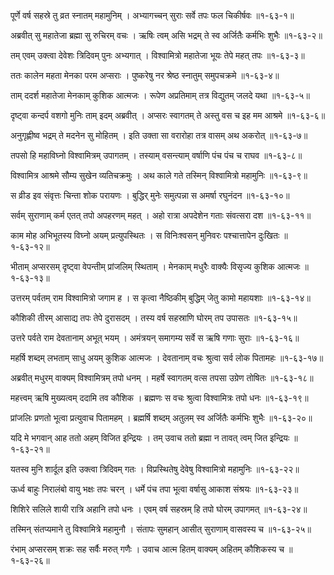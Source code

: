 पूर्णे वर्ष सहस्रे तु व्रत स्नातम् महामुनिम् ।
अभ्यागच्चन् सुराः सर्वे तपः फल चिकीर्षवः ॥१-६३-१॥

अब्रवीत् सु महातेजा ब्रह्मा सु रुचिरम् वचः ।
ऋषिः त्वम् असि भद्रम् ते स्व अर्जितैः कर्मभिः शुभैः ॥१-६३-२॥

तम् एवम् उक्त्वा देवेशः त्रिदिवम् पुनः अभ्यगात् ।
विश्वामित्रो महातेजा भूयः तेपे महत् तपः ॥१-६३-३॥

ततः कालेन महता मेनका परम अप्सराः ।
पुष्करेषु नर श्रेष्ठ स्नातुम् समुपचक्रमे ॥१-६३-४॥

ताम् ददर्श महातेजा मेनकाम् कुशिक आत्मजः ।
रूपेण अप्रतिमाम् तत्र विद्युतम् जलदे यथा ॥१-६३-५॥

दृष्ट्वा कन्दर्प वशगो मुनिः ताम् इदम् अब्रवीत् ।
अप्सरः स्वागतम् ते अस्तु वस च इह मम आश्रमे ॥१-६३-६॥

अनुगृह्णीष्व भद्रम् ते मदनेन सु मोहितम् ।
इति उक्ता सा वरारोहा तत्र वासम् अथ अकरोत् ॥१-६३-७॥

तपसो हि महाविघ्नो विश्वामित्रम् उपागतम् ।
तस्याम् वसन्त्याम् वर्षाणि पंच पंच च राघव ॥१-६३-८॥

विश्वामित्र आश्रमे सौम्य सुखेन व्यतिचक्रमुः ।
अथ काले गते तस्मिन् विश्वामित्रो महामुनिः ॥१-६३-९॥

स व्रीड इव संवृत्तः चिन्ता शोक परायणः ।
बुद्धिर् मुनेः समुत्पन्ना स अमर्षा रघुनंदन ॥१-६३-१०॥

सर्वम् सुराणाम् कर्म एतत् तपो अपहरणम् महत् ।
अहो रात्रा अपदेशेन गताः संवत्सरा दश ॥१-६३-११॥

काम मोह अभिभूतस्य विघ्नो अयम् प्रत्युपस्थितः ।
स विनिःश्वसन् मुनिवरः पश्चात्तापेन दुःखितः ॥१-६३-१२॥

भीताम् अप्सरसम् दृष्ट्वा वेपन्तीम् प्रांजलिम् स्थिताम् ।
मेनकाम् मधुरैः वाक्यैः विसृज्य कुशिक आत्मजः ॥१-६३-१३॥

उत्तरम् पर्वतम् राम विश्वामित्रो जगाम ह ।
स कृत्वा नैष्ठिकीम् बुद्धिम् जेतु कामो महायशाः ॥१-६३-१४॥

कौशिकी तीरम् आसाद्य तपः तेपे दुरासदम् ।
तस्य वर्ष सहस्राणि घोरम् तप उपासतः ॥१-६३-१५॥

उत्तरे पर्वते राम देवतानाम् अभूत् भयम् ।
अमंत्रयन् समागम्य सर्वे स ऋषि गणाः सुराः ॥१-६३-१६॥

महर्षि शब्दम् लभताम् साधु अयम् कुशिक आत्मजः ।
देवतानाम् वचः श्रुत्वा सर्व लोक पितामहः ॥१-६३-१७॥

अब्रवीत् मधुरम् वाक्यम् विश्वामित्रम् तपो धनम् ।
महर्षे स्वागतम् वत्स तपसा उग्रेण तोषितः ॥१-६३-१८॥

महत्त्वम् ऋषि मुख्यत्वम् ददामि तव कौशिक ।
ब्रह्मणः स वचः श्रुत्वा विश्वामित्रः तपो धनः ॥१-६३-१९॥

प्रांजलिः प्रणतो भूत्वा प्रत्युवाच पितामहम् ।
ब्रह्मर्षि शब्दम् अतुलम् स्व अर्जितैः कर्मभिः शुभैः ॥१-६३-२०॥

यदि मे भगवान् आह ततो अहम् विजित इन्द्रियः ।
तम् उवाच ततो ब्रह्मा न तावत् त्वम् जित इन्द्रियः ॥१-६३-२१॥

यतस्व मुनि शार्दूल इति उक्त्वा त्रिदिवम् गतः ।
विप्रस्थितेषु देवेषु विश्वामित्रो महामुनिः ॥१-६३-२२॥

ऊर्ध्व बाहुः निरालंबो वायु भक्षः तपः चरन् ।
धर्मे पंच तपा भूत्वा वर्षासु आकाश संश्रयः ॥१-६३-२३॥

शिशिरे सलिले शायी रात्रि अहानि तपो धनः ।
एवम् वर्ष सहस्रम् हि तपो घोरम् उपागमत् ॥१-६३-२४॥

तस्मिन् संतप्यमाने तु विश्वामित्रे महामुनौ ।
संतापः सुमहान् आसीत् सुराणाम् वासवस्य च ॥१-६३-२५॥

रंभाम् अप्सरसम् शक्रः सह सर्वैः मरुत् गणैः ।
उवाच आत्म हितम् वाक्यम् अहितम् कौशिकस्य च ॥१-६३-२६॥

